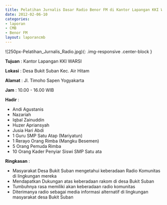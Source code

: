 ```yaml
---
title: Pelatihan Jurnalis Dasar Radio Benor FM di Kantor Lapangan KKI WARSI Desa Bukit Suban Kec. Air Hitam Kab. Sarolangun
date: 2012-02-06-10
categories:
- laporan
- CMB
- Benor FM
layout: laporancmb
---
```


![250px-Pelatihan_Jurnalis_Radio.jpg){: .img-responsive .center-block }

**Tujuan** : Kantor Lapangan KKI WARSI

**Lokasi** : Desa Bukit Suban Kec. Air Hitam

**Alamat** : Jl. Timoho Sapen Yogyakarta

**Jam** : 10.00 - 16.00 WIB

**Hadir** : 
*	Andi Agustanis
*	Nazariah
*	Iqbal Zainuddin
*	Huzer Apriansyah
*	Jusia Hari Abdi
*	1 Guru SMP Satu Atap (Mariyatun)
*	1 Rerayo Orang Rimba (Mangku Besemen)
*	5 Orang Pemuda Rimba
*	10 Orang Kader Penyiar Siswi SMP Satu ata

**Ringkasan** : 
*	Masyarakat Desa Bukit Suban mengetahui keberadaan Radio Komunitas di lingkungan mereka
*	Mendapatkan Dukungan atas keberadaan rakom di desa Bukit Suban
*	Tumbuhnya rasa memiliki akan keberadaan radio komunitas
*	Diterimanya radio sebagai media informasi alternatif di lingkungan masyarakat desa Bukit Suban
